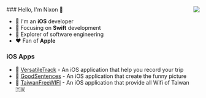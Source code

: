 <img align="right" src="https://github-readme-stats.vercel.app/api/top-langs/?username=powerwolf543&hide=javascript,html&layout=compact" />
### Hello, I'm Nixon 👋

- 📱 I'm an **iOS** developer
- 📙 Focusing on **Swift** development
- 🔬 Explorer of software engineering
- ❤️ Fan of **Apple**

### iOS Apps

- 📱 [VersatileTrack](https://itunes.apple.com/us/app/id1079800351) - An iOS application that help you record your trip
- 📱 [GoodSentences](https://itunes.apple.com/us/app/id1110597230) - An iOS application that create the funny picture
- 📱 [TaiwanFreeWIFI](https://itunes.apple.com/us/app/id1088601643) - An iOS application that provide all Wifi of Taiwan 🇹🇼
